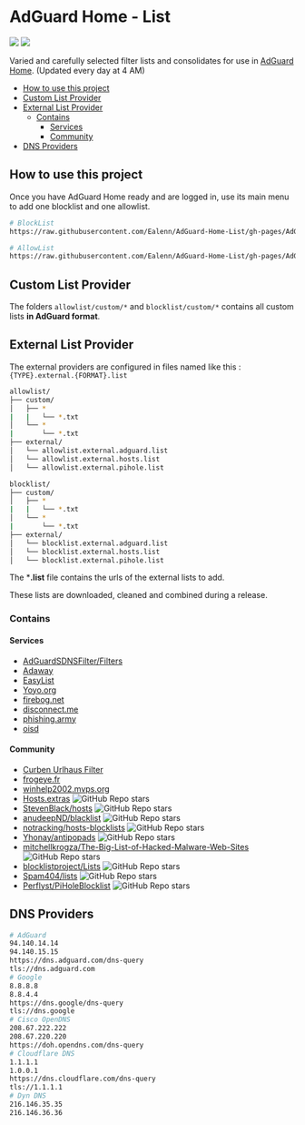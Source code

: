 # AdGuard Home - List

![](https://img.shields.io/endpoint?url=https://raw.githubusercontent.com/Ealenn/AdGuard-Home-List/gh-pages/badge-allow.json&style=for-the-badge&logo=firefox)
![](https://img.shields.io/endpoint?url=https://raw.githubusercontent.com/Ealenn/AdGuard-Home-List/gh-pages/badge-block.json&style=for-the-badge&logo=AdBlock)

Varied and carefully selected filter lists and consolidates for use in [AdGuard Home](https://ealen.dev/posts/raspberry/dns-sinkhole/). (Updated every day at 4 AM)

<!-- vscode-markdown-toc -->
* [How to use this project](#Howtousethisproject)
* [Custom List Provider](#CustomListProvider)
* [External List Provider](#ExternalListProvider)
	* [Contains](#Contains)
		* [Services](#Services)
		* [Community](#Community)
* [DNS Providers](#DNSProviders)

<!-- vscode-markdown-toc-config
	numbering=false
	autoSave=true
	/vscode-markdown-toc-config -->
<!-- /vscode-markdown-toc -->

## <a name='Howtousethisproject'></a>How to use this project

Once you have AdGuard Home ready and are logged in, use its main menu to add one blocklist and one allowlist.

```sh
# BlockList
https://raw.githubusercontent.com/Ealenn/AdGuard-Home-List/gh-pages/AdGuard-Home-List.Block.txt

# AllowList
https://raw.githubusercontent.com/Ealenn/AdGuard-Home-List/gh-pages/AdGuard-Home-List.Allow.txt
```

## <a name='CustomListProvider'></a>Custom List Provider

The folders `allowlist/custom/*` and `blocklist/custom/*` contains all custom lists **in AdGuard format**.

## <a name='ExternalListProvider'></a>External List Provider

The external providers are configured in files named like this : `{TYPE}.external.{FORMAT}.list`

```sh
allowlist/
├── custom/
│   ├── *
|   |   └── *.txt
│   └── *
|       └── *.txt
├── external/
│   └── allowlist.external.adguard.list
│   └── allowlist.external.hosts.list
│   └── allowlist.external.pihole.list

blocklist/
├── custom/
│   ├── *
|   |   └── *.txt
│   └── *
|       └── *.txt
├── external/
│   └── blocklist.external.adguard.list
│   └── blocklist.external.hosts.list
│   └── blocklist.external.pihole.list
```

The ***.list** file contains the urls of the external lists to add.

These lists are downloaded, cleaned and combined during a release.

### <a name='Contains'></a>Contains

#### <a name='Services'></a>Services

- [AdGuardSDNSFilter/Filters](https://adguardteam.github.io/AdGuardSDNSFilter/Filters/filter.txt)
- [Adaway](https://adaway.org)
- [EasyList](https://easylist.to)
- [Yoyo.org](https://pgl.yoyo.org/adservers/)
- [firebog.net](https://firebog.net)
- [disconnect.me](https://disconnect.me)
- [phishing.army](https://phishing.army)
- [oisd](https://oisd.nl)

#### <a name='Community'></a>Community

- [Curben Urlhaus Filter](https://gitlab.com/curben/urlhaus-filter)
- [frogeye.fr](https://hostfiles.frogeye.fr/)
- [winhelp2002.mvps.org](https://winhelp2002.mvps.org)
- [Hosts.extras](https://github.com/FadeMind/hosts.extras) ![GitHub Repo stars](https://img.shields.io/github/stars/FadeMind/hosts.extras?style=flat-square)
- [StevenBlack/hosts](https://github.com/StevenBlack/hosts) ![GitHub Repo stars](https://img.shields.io/github/stars/StevenBlack/hosts?style=flat-square)
- [anudeepND/blacklist](https://github.com/anudeepND/blacklist) ![GitHub Repo stars](https://img.shields.io/github/stars/anudeepND/blacklist?style=flat-square)
- [notracking/hosts-blocklists](https://github.com/notracking/hosts-blocklists) ![GitHub Repo stars](https://img.shields.io/github/stars/notracking/hosts-blocklists?style=flat-square)
- [Yhonay/antipopads](https://github.com/Yhonay/antipopads) ![GitHub Repo stars](https://img.shields.io/github/stars/Yhonay/antipopads?style=flat-square)
- [mitchellkrogza/The-Big-List-of-Hacked-Malware-Web-Sites](https://github.com/mitchellkrogza/The-Big-List-of-Hacked-Malware-Web-Sites) ![GitHub Repo stars](https://img.shields.io/github/stars/mitchellkrogza/The-Big-List-of-Hacked-Malware-Web-Sites?style=flat-square)
- [blocklistproject/Lists](https://github.com/blocklistproject/Lists) ![GitHub Repo stars](https://img.shields.io/github/stars/blocklistproject/Lists?style=flat-square)
- [Spam404/lists](https://github.com/Spam404/lists) ![GitHub Repo stars](https://img.shields.io/github/stars/Spam404/lists?style=flat-square)
- [Perflyst/PiHoleBlocklist](https://github.com/Perflyst/PiHoleBlocklist) ![GitHub Repo stars](https://img.shields.io/github/stars/Perflyst/PiHoleBlocklist?style=flat-square)

## <a name='DNSProviders'></a>DNS Providers

```sh
# AdGuard
94.140.14.14
94.140.15.15
https://dns.adguard.com/dns-query
tls://dns.adguard.com
# Google
8.8.8.8
8.8.4.4
https://dns.google/dns-query
tls://dns.google
# Cisco OpenDNS
208.67.222.222
208.67.220.220
https://doh.opendns.com/dns-query
# Cloudflare DNS
1.1.1.1
1.0.0.1
https://dns.cloudflare.com/dns-query
tls://1.1.1.1
# Dyn DNS
216.146.35.35
216.146.36.36
```